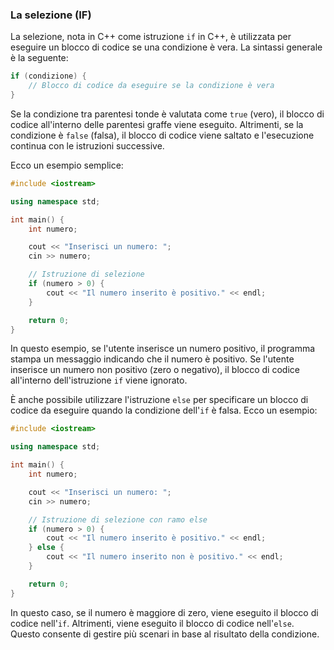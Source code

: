 ### La selezione (IF)

La selezione, nota in C++ come istruzione `if` in C++, è utilizzata per eseguire un blocco di codice se una condizione è vera. La sintassi generale è la seguente:

```cpp
if (condizione) {
    // Blocco di codice da eseguire se la condizione è vera
}
```

Se la condizione tra parentesi tonde è valutata come `true` (vero), il blocco di codice all'interno delle parentesi graffe viene eseguito. 
Altrimenti, se la condizione è `false` (falsa), il blocco di codice viene saltato e l'esecuzione continua con le istruzioni successive.

Ecco un esempio semplice:

```cpp
#include <iostream>

using namespace std;

int main() {
    int numero;

    cout << "Inserisci un numero: ";
    cin >> numero;

    // Istruzione di selezione
    if (numero > 0) {
        cout << "Il numero inserito è positivo." << endl;
    }

    return 0;
}
```

In questo esempio, se l'utente inserisce un numero positivo, il programma stampa un messaggio indicando che il numero è positivo. Se l'utente inserisce un numero non positivo (zero o negativo), il blocco di codice all'interno dell'istruzione `if` viene ignorato.

È anche possibile utilizzare l'istruzione `else` per specificare un blocco di codice da eseguire quando la condizione dell'`if` è falsa. Ecco un esempio:

```cpp
#include <iostream>

using namespace std;

int main() {
    int numero;

    cout << "Inserisci un numero: ";
    cin >> numero;

    // Istruzione di selezione con ramo else
    if (numero > 0) {
        cout << "Il numero inserito è positivo." << endl;
    } else {
        cout << "Il numero inserito non è positivo." << endl;
    }

    return 0;
}
```

In questo caso, se il numero è maggiore di zero, viene eseguito il blocco di codice nell'`if`. Altrimenti, viene eseguito il blocco di codice nell'`else`. Questo consente di gestire più scenari in base al risultato della condizione.
